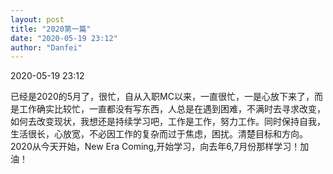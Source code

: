 ```yaml
---
layout: post
title: "2020第一篇"
date: "2020-05-19 23:12"
author: "Danfei"
---
```

2020-05-19 23:12

已经是2020的5月了，很忙，自从入职MC以来，一直很忙，一是心放下来了，而是工作确实比较忙，一直都没有写东西，人总是在遇到困难，不满时去寻求改变，
如何去改变现状，我想还是持续学习吧，工作是工作，努力工作。同时保持自我，生活很长，心放宽，不必因工作的复杂而过于焦虑，困扰。清楚目标和方向。
2020从今天开始，New Era Coming,开始学习，向去年6,7月份那样学习！加油！